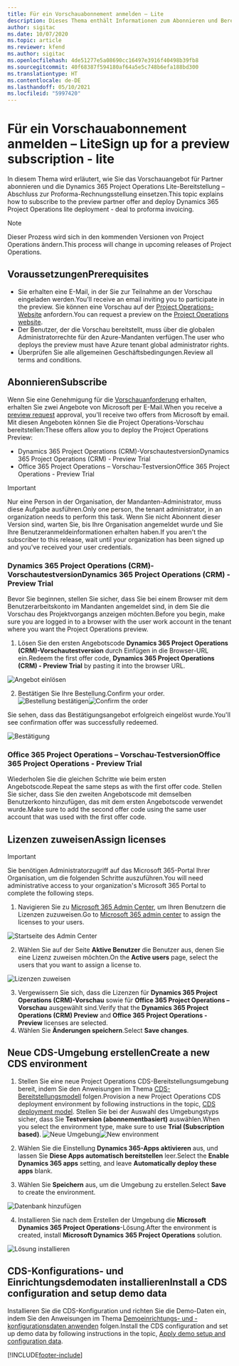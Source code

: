 ```yaml
---
title: Für ein Vorschauabonnement anmelden – Lite
description: Dieses Thema enthält Informationen zum Abonnieren und Bereitstellen der Project Operations Lite-Bereitstellung – Abschluss zur Proforma-Rechnungsstellung.
author: sigitac
ms.date: 10/07/2020
ms.topic: article
ms.reviewer: kfend
ms.author: sigitac
ms.openlocfilehash: 4de51277e5a08690cc16497e3916f40498b39fb8
ms.sourcegitcommit: 40f68387f594180af64a5e5c748b6efa188bd300
ms.translationtype: HT
ms.contentlocale: de-DE
ms.lasthandoff: 05/10/2021
ms.locfileid: "5997420"
---
```

# <a name="sign-up-for-a-preview-subscription---lite"></a><span data-ttu-id="2ef46-103">Für ein Vorschauabonnement anmelden – Lite</span><span class="sxs-lookup"><span data-stu-id="2ef46-103">Sign up for a preview subscription - lite</span></span> 

<span data-ttu-id="2ef46-104">In diesem Thema wird erläutert, wie Sie das Vorschauangebot für Partner abonnieren und die Dynamics 365 Project Operations Lite-Bereitstellung – Abschluss zur Proforma-Rechnungsstellung einsetzen.</span><span class="sxs-lookup"><span data-stu-id="2ef46-104">This topic explains how to subscribe to the preview partner offer and deploy Dynamics 365 Project Operations lite deployment - deal to proforma invoicing.</span></span>

> [!NOTE]
> <span data-ttu-id="2ef46-105">Dieser Prozess wird sich in den kommenden Versionen von Project Operations ändern.</span><span class="sxs-lookup"><span data-stu-id="2ef46-105">This process will change in upcoming releases of Project Operations.</span></span>

## <a name="prerequisites"></a><span data-ttu-id="2ef46-106">Voraussetzungen</span><span class="sxs-lookup"><span data-stu-id="2ef46-106">Prerequisites</span></span>

- <span data-ttu-id="2ef46-107">Sie erhalten eine E-Mail, in der Sie zur Teilnahme an der Vorschau eingeladen werden.</span><span class="sxs-lookup"><span data-stu-id="2ef46-107">You'll receive an email inviting you to participate in the preview.</span></span> <span data-ttu-id="2ef46-108">Sie können eine Vorschau auf der [Project Operations-Website](https://dynamics.microsoft.com/en-us/project-operations/overview/) anfordern.</span><span class="sxs-lookup"><span data-stu-id="2ef46-108">You can request a preview on the [Project Operations website](https://dynamics.microsoft.com/en-us/project-operations/overview/).</span></span>
- <span data-ttu-id="2ef46-109">Der Benutzer, der die Vorschau bereitstellt, muss über die globalen Administratorrechte für den Azure-Mandanten verfügen.</span><span class="sxs-lookup"><span data-stu-id="2ef46-109">The user who deploys the preview must have Azure tenant global administrator rights.</span></span>
- <span data-ttu-id="2ef46-110">Überprüfen Sie alle allgemeinen Geschäftsbedingungen.</span><span class="sxs-lookup"><span data-stu-id="2ef46-110">Review all terms and conditions.</span></span>

## <a name="subscribe"></a><span data-ttu-id="2ef46-111">Abonnieren</span><span class="sxs-lookup"><span data-stu-id="2ef46-111">Subscribe</span></span>

<span data-ttu-id="2ef46-112">Wenn Sie eine Genehmigung für die [Vorschauanforderung](https://forms.office.com/FormsPro/Pages/ResponsePage.aspx?id=v4j5cvGGr0GRqy180BHbR56j8lZs0FdAvwT75_WNFyxUMkRDV1NYQU5TNjE2VjhKOVBUNVg2R0s1NC4u) erhalten, erhalten Sie zwei Angebote von Microsoft per E-Mail.</span><span class="sxs-lookup"><span data-stu-id="2ef46-112">When you receive a [preview request](https://forms.office.com/FormsPro/Pages/ResponsePage.aspx?id=v4j5cvGGr0GRqy180BHbR56j8lZs0FdAvwT75_WNFyxUMkRDV1NYQU5TNjE2VjhKOVBUNVg2R0s1NC4u) approval, you'll receive two offers from Microsoft by email.</span></span> <span data-ttu-id="2ef46-113">Mit diesen Angeboten können Sie die Project Operations-Vorschau bereitstellen:</span><span class="sxs-lookup"><span data-stu-id="2ef46-113">These offers allow you to deploy the Project Operations Preview:</span></span>

- <span data-ttu-id="2ef46-114">Dynamics 365 Project Operations (CRM)-Vorschautestversion</span><span class="sxs-lookup"><span data-stu-id="2ef46-114">Dynamics 365 Project Operations (CRM) - Preview Trial</span></span>
- <span data-ttu-id="2ef46-115">Office 365 Project Operations – Vorschau-Testversion</span><span class="sxs-lookup"><span data-stu-id="2ef46-115">Office 365 Project Operations - Preview Trial</span></span>

> [!IMPORTANT]
> <span data-ttu-id="2ef46-116">Nur eine Person in der Organisation, der Mandanten-Administrator, muss diese Aufgabe ausführen.</span><span class="sxs-lookup"><span data-stu-id="2ef46-116">Only one person, the tenant administrator, in an organization needs to perform this task.</span></span> <span data-ttu-id="2ef46-117">Wenn Sie nicht Abonnent dieser Version sind, warten Sie, bis Ihre Organisation angemeldet wurde und Sie Ihre Benutzeranmeldeinformationen erhalten haben.</span><span class="sxs-lookup"><span data-stu-id="2ef46-117">If you aren't the subscriber to this release, wait until your organization has been signed up and you've received your user credentials.</span></span>

### <a name="dynamics-365-project-operations-crm---preview-trial"></a><span data-ttu-id="2ef46-118">Dynamics 365 Project Operations (CRM)-Vorschautestversion</span><span class="sxs-lookup"><span data-stu-id="2ef46-118">Dynamics 365 Project Operations (CRM) - Preview Trial</span></span> 

<span data-ttu-id="2ef46-119">Bevor Sie beginnen, stellen Sie sicher, dass Sie bei einem Browser mit dem Benutzerarbeitskonto im Mandanten angemeldet sind, in dem Sie die Vorschau des Projektvorgangs anzeigen möchten.</span><span class="sxs-lookup"><span data-stu-id="2ef46-119">Before you begin, make sure you are logged in to a browser with the user work account in the tenant where you want the Project Operations preview.</span></span>

1. <span data-ttu-id="2ef46-120">Lösen Sie den ersten Angebotscode **Dynamics 365 Project Operations (CRM)-Vorschautestversion** durch Einfügen in die Browser-URL ein.</span><span class="sxs-lookup"><span data-stu-id="2ef46-120">Redeem the first offer code, **Dynamics 365 Project Operations (CRM) - Preview Trial** by pasting it into the browser URL.</span></span>

![Angebot einlösen](./media/16RedeemFirstOfferNew.png)

2. <span data-ttu-id="2ef46-122">Bestätigen Sie Ihre Bestellung.</span><span class="sxs-lookup"><span data-stu-id="2ef46-122">Confirm your order.</span></span>
<span data-ttu-id="2ef46-123">![Bestellung bestätigen](./media/17ConfirmOrderNew.png)</span><span class="sxs-lookup"><span data-stu-id="2ef46-123">![Confirm the order](./media/17ConfirmOrderNew.png)</span></span>

<span data-ttu-id="2ef46-124">Sie sehen, dass das Bestätigungsangebot erfolgreich eingelöst wurde.</span><span class="sxs-lookup"><span data-stu-id="2ef46-124">You'll see confirmation offer was successfully redeemed.</span></span>

![Bestätigung](./media/18OrderConfirmationNew.png)

### <a name="office-365-project-operations---preview-trial"></a><span data-ttu-id="2ef46-126">Office 365 Project Operations – Vorschau-Testversion</span><span class="sxs-lookup"><span data-stu-id="2ef46-126">Office 365 Project Operations - Preview Trial</span></span>

<span data-ttu-id="2ef46-127">Wiederholen Sie die gleichen Schritte wie beim ersten Angebotscode.</span><span class="sxs-lookup"><span data-stu-id="2ef46-127">Repeat the same steps as with the first offer code.</span></span> <span data-ttu-id="2ef46-128">Stellen Sie sicher, dass Sie den zweiten Angebotscode mit demselben Benutzerkonto hinzufügen, das mit dem ersten Angebotscode verwendet wurde.</span><span class="sxs-lookup"><span data-stu-id="2ef46-128">Make sure to add the second offer code using the same user account that was used with the first offer code.</span></span>

## <a name="assign-licenses"></a><span data-ttu-id="2ef46-129">Lizenzen zuweisen</span><span class="sxs-lookup"><span data-stu-id="2ef46-129">Assign licenses</span></span>

> [!IMPORTANT]
> <span data-ttu-id="2ef46-130">Sie benötigen Administratorzugriff auf das Microsoft 365-Portal Ihrer Organisation, um die folgenden Schritte auszuführen.</span><span class="sxs-lookup"><span data-stu-id="2ef46-130">You will need administrative access to your organization's Microsoft 365 Portal to complete the following steps.</span></span>


1. <span data-ttu-id="2ef46-131">Navigieren Sie zu [Microsoft 365 Admin Center](https://portal.office.com/), um Ihren Benutzern die Lizenzen zuzuweisen.</span><span class="sxs-lookup"><span data-stu-id="2ef46-131">Go to [Microsoft 365 admin center](https://portal.office.com/) to assign the licenses to your users.</span></span>

![Startseite des Admin Center](./media/14AdminPortal.png)

2. <span data-ttu-id="2ef46-133">Wählen Sie auf der Seite **Aktive Benutzer** die Benutzer aus, denen Sie eine Lizenz zuweisen möchten.</span><span class="sxs-lookup"><span data-stu-id="2ef46-133">On the **Active users** page, select the users that you want to assign a license to.</span></span>

![Lizenzen zuweisen](./media/15AssignLicenses.png)

3. <span data-ttu-id="2ef46-135">Vergewissern Sie sich, dass die Lizenzen für **Dynamics 365 Project Operations (CRM)-Vorschau** sowie für **Office 365 Project Operations – Vorschau** ausgewählt sind.</span><span class="sxs-lookup"><span data-stu-id="2ef46-135">Verify that the **Dynamics 365 Project Operations (CRM) Preview** and **Office 365 Project Operations - Preview** licenses are selected.</span></span> 
4. <span data-ttu-id="2ef46-136">Wählen Sie **Änderungen speichern**.</span><span class="sxs-lookup"><span data-stu-id="2ef46-136">Select **Save changes**.</span></span>

## <a name="create-a-new-cds-environment"></a><span data-ttu-id="2ef46-137">Neue CDS-Umgebung erstellen</span><span class="sxs-lookup"><span data-stu-id="2ef46-137">Create a new CDS environment</span></span>

1. <span data-ttu-id="2ef46-138">Stellen Sie eine neue Project Operations CDS-Bereitstellungsumgebung bereit, indem Sie den Anweisungen im Thema [CDS-Bereitstellungsmodell](lite-deployment.md) folgen.</span><span class="sxs-lookup"><span data-stu-id="2ef46-138">Provision a new Project Operations CDS deployment environment by following instructions in the topic, [CDS deployment model](lite-deployment.md).</span></span> <span data-ttu-id="2ef46-139">Stellen Sie bei der Auswahl des Umgebungstyps sicher, dass Sie **Testversion (abonnementbasiert)** auswählen.</span><span class="sxs-lookup"><span data-stu-id="2ef46-139">When you select the environment type, make sure to use **Trial (Subscription based)**.</span></span>
<span data-ttu-id="2ef46-140">![Neue Umgebung](./media/19CreateEnvironment.png)</span><span class="sxs-lookup"><span data-stu-id="2ef46-140">![New environment](./media/19CreateEnvironment.png)</span></span>

2. <span data-ttu-id="2ef46-141">Wählen Sie die Einstellung **Dynamics 365-Apps aktivieren** aus, und lassen Sie **Diese Apps automatisch bereitstellen** leer.</span><span class="sxs-lookup"><span data-stu-id="2ef46-141">Select the **Enable Dynamics 365 apps** setting, and leave **Automatically deploy these apps** blank.</span></span>  
3. <span data-ttu-id="2ef46-142">Wählen Sie **Speichern** aus, um die Umgebung zu erstellen.</span><span class="sxs-lookup"><span data-stu-id="2ef46-142">Select **Save** to create the environment.</span></span>

![Datenbank hinzufügen](./media/20CreateEnvironment1.png)

4. <span data-ttu-id="2ef46-144">Installieren Sie nach dem Erstellen der Umgebung die **Microsoft Dynamics 365 Project Operations**-Lösung.</span><span class="sxs-lookup"><span data-stu-id="2ef46-144">After the environment is created, install **Microsoft Dynamics 365 Project Operations** solution.</span></span> 

![Lösung installieren](./media/21InstallSolution.png)

## <a name="install-a-cds-configuration-and-setup-demo-data"></a><span data-ttu-id="2ef46-146">CDS-Konfigurations- und Einrichtungsdemodaten installieren</span><span class="sxs-lookup"><span data-stu-id="2ef46-146">Install a CDS configuration and setup demo data</span></span>

<span data-ttu-id="2ef46-147">Installieren Sie die CDS-Konfiguration und richten Sie die Demo-Daten ein, indem Sie den Anweisungen im Thema [Demoeinrichtungs- und -konfigurationsdaten anwenden](lite-apply-demo-setup-config-data.md) folgen.</span><span class="sxs-lookup"><span data-stu-id="2ef46-147">Install the CDS configuration and set up demo data by following instructions in the topic, [Apply demo setup and configuration data](lite-apply-demo-setup-config-data.md).</span></span>


[!INCLUDE[footer-include](../includes/footer-banner.md)]